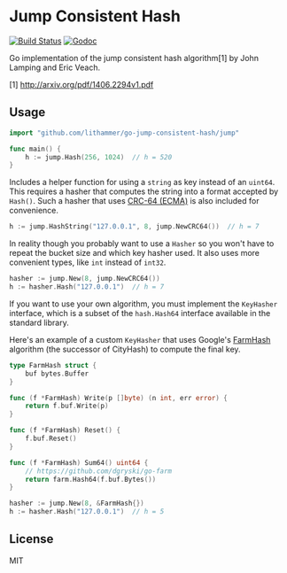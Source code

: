 # Jump Consistent Hash

[![Build Status](https://travis-ci.org/lithammer/go-jump-consistent-hash.svg?branch=master)](https://travis-ci.org/lithammer/go-jump-consistent-hash)
[![Godoc](https://img.shields.io/badge/godoc-reference-blue.svg?style=flat)](https://godoc.org/github.com/lithammer/go-jump-consistent-hash)

Go implementation of the jump consistent hash algorithm[1] by John Lamping and Eric Veach.

[1] http://arxiv.org/pdf/1406.2294v1.pdf

## Usage

```go
import "github.com/lithammer/go-jump-consistent-hash/jump"

func main() {
    h := jump.Hash(256, 1024)  // h = 520
}
```

Includes a helper function for using a `string` as key instead of an `uint64`. This requires a hasher that computes the string into a format accepted by `Hash()`. Such a hasher that uses [CRC-64 (ECMA)](https://en.wikipedia.org/wiki/Cyclic_redundancy_check) is also included for convenience.

```go
h := jump.HashString("127.0.0.1", 8, jump.NewCRC64())  // h = 7
```

In reality though you probably want to use a `Hasher` so you won't have to repeat the bucket size and which key hasher used. It also uses more convenient types, like `int` instead of `int32`.

```go
hasher := jump.New(8, jump.NewCRC64())
h := hasher.Hash("127.0.0.1")  // h = 7
```

If you want to use your own algorithm, you must implement the `KeyHasher` interface, which is a subset of the `hash.Hash64` interface available in the standard library.

Here's an example of a custom `KeyHasher` that uses Google's [FarmHash](https://github.com/google/farmhash) algorithm (the successor of CityHash) to compute the final key.

```go
type FarmHash struct {
    buf bytes.Buffer
}

func (f *FarmHash) Write(p []byte) (n int, err error) {
    return f.buf.Write(p)
}

func (f *FarmHash) Reset() {
    f.buf.Reset()
}

func (f *FarmHash) Sum64() uint64 {
    // https://github.com/dgryski/go-farm
    return farm.Hash64(f.buf.Bytes())
}

hasher := jump.New(8, &FarmHash{})
h := hasher.Hash("127.0.0.1")  // h = 5
```

## License

MIT
